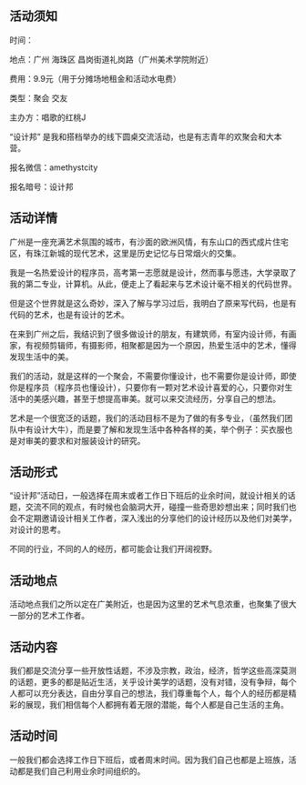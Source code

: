 ## 活动须知
时间：

地点：广州 海珠区 昌岗街道礼岗路（广州美术学院附近）

费用：9.9元（用于分摊场地租金和活动水电费）

类型：聚会 交友

主办方：唱歌的红桃J

“设计邦” 是我和搭档举办的线下圆桌交流活动，也是有志青年的欢聚会和大本营。

报名微信：amethystcity

报名暗号：设计邦


## 活动详情

广州是一座充满艺术氛围的城市，有沙面的欧洲风情，有东山口的西式成片住宅区，有珠江新城的现代艺术，这里是历史记忆与日常烟火的交集。

我是一名热爱设计的程序员，高考第一志愿就是设计，然而事与愿违，大学录取了我的第二专业，计算机。从此，便走上了看起来与艺术设计毫不相关的代码世界。

但是这个世界就是这么奇妙，深入了解与学习过后，我明白了原来写代码，也是有代码的艺术，也是有设计的艺术。

在来到广州之后，我结识到了很多做设计的朋友，有建筑师，有室内设计师，有画家，有视频剪辑师，有摄影师，相聚都是因为一个原因，热爱生活中的艺术，懂得发现生活中的美。

我们的活动，就是这样的一个聚会，不需要你懂设计，也不需要你是设计师，即使你是程序员（程序员也懂设计），只要你有一颗对艺术设计喜爱的心，只要你对生活中的美感兴趣，甚至于想提高审美。就可以来交流经历，分享自己的想法。

艺术是一个很宽泛的话题，我们的活动目标不是为了做的有多专业，（虽然我们团队中有设计大牛），而是要了解和发现生活中各种各样的美，举个例子：买衣服也是对审美的要求和对服装设计的研究。

## 活动形式

“设计邦”活动日，一般选择在周末或者工作日下班后的业余时间，就设计相关的话题，交流不同的观点，有时候也会脑洞大开，碰撞一些奇思妙想出来；同时我们也会不定期邀请设计相关工作者，深入浅出的分享他们的设计经历以及他们对美学，对设计的思考。

不同的行业，不同的人的经历，都可能会让我们开阔视野。


## 活动地点

活动地点我们之所以定在广美附近，也是因为这里的艺术气息浓重，也聚集了很大一部分的艺术工作者。

## 活动内容

我们都是交流分享一些开放性话题，不涉及宗教，政治，经济，哲学这些高深莫测的话题，更多的都是贴近生活，关乎设计美学的话题，没有对错，没有争辩，每个人都可以充分表达，自由分享自己的想法，我们尊重每个人，每个人的经历都是精彩的展现，我们相信每个人都拥有着无限的潜能，每个人都是自己生活的主角。

## 活动时间

一般我们都会选择工作日下班后，或者周末时间。因为我们自己也都是上班族，活动都是我们自己利用业余时间组织的。